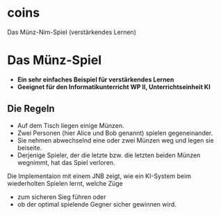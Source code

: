# coins
Das Münz-Nim-Spiel (verstärkendes Lernen)

# Das Münz-Spiel
- **Ein sehr einfaches Beispiel für verstärkendes Lernen**
- **Geeignet für den Informatikunterricht WP II, Unterrichtseinheit KI**
## Die Regeln
- Auf dem Tisch liegen einige Münzen. 
- Zwei Personen (hier Alice und Bob genannt) spielen gegeneinander. 
- Sie nehmen abwechselnd eine oder zwei Münzen weg und legen sie beiseite. 
- Derjenige Spieler, der die letzte bzw. die letzten beiden Münzen wegnimmt, hat das Spiel verloren.

Die Implementaion mit einem JNB zeigt, wie ein KI-System beim wiederholten Spielen lernt, welche Züge 

- zum sicheren Sieg führen oder 
- ob der optimal spielende Gegner sicher gewinnen wird. 
